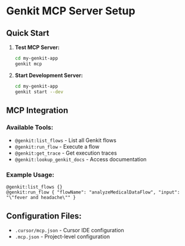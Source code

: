 # Genkit MCP Server Setup

## Quick Start

1. **Test MCP Server:**
   ```bash
   cd my-genkit-app
   genkit mcp
   ```

2. **Start Development Server:**
   ```bash
   cd my-genkit-app
   genkit start --dev
   ```

## MCP Integration

### Available Tools:
- `@genkit:list_flows` - List all Genkit flows
- `@genkit:run_flow` - Execute a flow
- `@genkit:get_trace` - Get execution traces
- `@genkit:lookup_genkit_docs` - Access documentation

### Example Usage:
```
@genkit:list_flows {}
@genkit:run_flow { "flowName": "analyzeMedicalDataFlow", "input": "\"fever and headache\"" }
```

## Configuration Files:
- `.cursor/mcp.json` - Cursor IDE configuration
- `.mcp.json` - Project-level configuration
